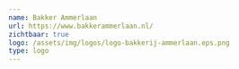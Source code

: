 ```yaml
---
name: Bakker Ammerlaan
url: https://www.bakkerammerlaan.nl/
zichtbaar: true
logo: /assets/img/logos/logo-bakkerij-ammerlaan.eps.png
type: logo
---
```

